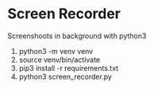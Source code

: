 # Screen Recorder
Screenshoots in background with python3

1. python3 -m venv venv
2. source venv/bin/activate
3. pip3 install -r requirements.txt
4. python3 screen_recorder.py
